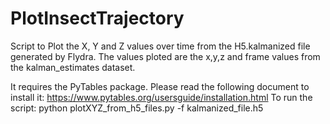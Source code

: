 # PlotInsectTrajectory
Script to Plot the X, Y and Z values over time from the H5.kalmanized file generated by Flydra. The values ploted are the x,y,z and frame values from the kalman_estimates dataset.

It requires the PyTables package. Please read the following document to install it: https://www.pytables.org/usersguide/installation.html 
To run the script: 
    python plotXYZ_from_h5_files.py -f kalmanized_file.h5
